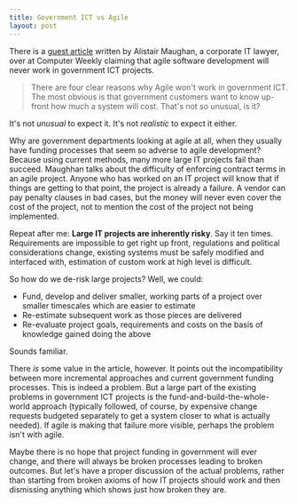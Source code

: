 ```yaml
---
title: Government ICT vs Agile
layout: post
---
```

There is a [guest article](http://www.computerweekly.com/blogs/public-sector/2011/04/agile-will-fail-govit-says-cor.html) written by Alistair Maughan, a corporate IT lawyer, over at Computer Weekly claiming that agile software development will never work in government ICT projects.

> There are four clear reasons why Agile won't work in government ICT. The most obvious is that government
> customers want to know up-front how much a system will cost. That's not so unusual, is it?

It's not _unusual_ to expect it. It's not _realistic_ to expect it either.

Why are government departments looking at agile at all, when they usually have funding processes that seem so adverse to agile development? Because using current methods, many more large IT projects fail than succeed. Maughhan talks about the difficulty of enforcing contract terms in an agile project. Anyone who has worked on an IT project will know that if things are getting to that point, the project is already a failure. A vendor can pay penalty clauses in bad cases, but the money will never even cover the cost of the project, not to mention the cost of the project not being implemented.

Repeat after me: **Large IT projects are inherently risky**. Say it ten times. Requirements are impossible to get right up front, regulations and political considerations change, existing systems must be safely modified and interfaced with, estimation of custom work at high level is difficult.

So how do we de-risk large projects? Well, we could:
 - Fund, develop and deliver smaller, working parts of a project over smaller timescales which are easier to estimate
 - Re-estimate subsequent work as those pieces are delivered
 - Re-evaluate project goals, requirements and costs on the basis of knowledge gained doing the above


Sounds familiar.

There _is_ some value in the article, however. It points out the incompatibility between more incremental approaches and current government funding processes. This is indeed a problem. But a large part of the existing problems in government ICT projects is the fund-and-build-the-whole-world approach (typically followed, of course, by expensive change requests budgeted separately to get a system closer to what is actually needed). If agile is making that failure more visible, perhaps the problem isn't with agile.

Maybe there is no hope that project funding in government will ever change, and there will always be broken processes leading to broken outcomes. But let's have a proper discussion of the actual problems, rather than starting from broken axioms of how IT projects should work and then dismissing anything which shows just how broken they are.

